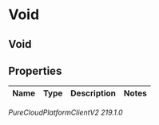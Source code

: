 # Void

## Void

## Properties

|Name | Type | Description | Notes|
|------------ | ------------- | ------------- | -------------|



_PureCloudPlatformClientV2 219.1.0_
